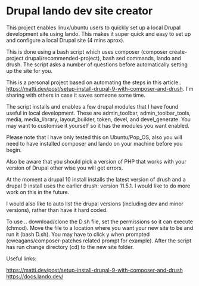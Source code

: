# Drupal lando dev site creator

This project enables linux/ubuntu users to quickly set up a local Drupal development site using lando. This makes it super quick and easy to set up and configure a local Drupal site (4 mins aprox). 

This is done using a bash script which uses composer (composer create-project drupal/recommended-project), bash sed commands, lando and drush. The script asks a number of questions before automatically setting up the site for you. 

This is a personal project based on automating the steps in this article.. https://matti.dev/post/setup-install-drupal-9-with-composer-and-drush. I'm sharing with others in case it saves someone some time.

The script installs and enables a few drupal modules that I have found useful in local development. These are admin_toolbar, admin_toolbar_tools, media, media_library, layout_builder, token, devel, and devel_generate. You may want to customise it yourself so it has the modules you want enabled. 

Please note that I have only tested this on Ubuntu/Pop_OS, also you will need to have installed composer and lando on your machine before you begin. 

Also be aware that you should pick a version of PHP that works with your version of Drupal other wise you will get errors. 

At the moment a drupal 10 install installs the latest version of drush and a drupal 9 install uses the earlier drush: version 11.5.1. I would like to do more work on this in the future.

I would also like to auto list the drupal versions (including dev and minor versions), rather than have it hard coded.

To use .. download/clone the D.sh file, set the permissions so it can execute (chmod). Move the file to a location where you want your new site to be and run it (bash D.sh). You may have to click y when prompted (cweagans/composer-patches related prompt for example). After the script has run change directory (cd) to the new site folder.

Useful links:

https://matti.dev/post/setup-install-drupal-9-with-composer-and-drush
https://docs.lando.dev/

